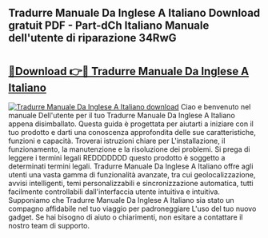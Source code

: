 ## Tradurre Manuale Da Inglese A Italiano Download gratuit PDF - Part-dCh Italiano Manuale dell'utente di riparazione 34RwG

# <h2><a href="http://dffb88b.blite.top/?on=Tradurre+Manuale+Da+Inglese+A+Italiano">🔗Download 👉🔴 Tradurre Manuale Da Inglese A Italiano</a></h2>

[![Tradurre Manuale Da Inglese A Italiano download](https://i.imgur.com/lujVjoI.png)](http://dffb88b.blite.top/?on=Tradurre+Manuale+Da+Inglese+A+Italiano)
Ciao e benvenuto nel manuale Dell'utente per il tuo Tradurre Manuale Da Inglese A Italiano appena disimballato. Questa guida è progettata per aiutarti a iniziare con il tuo prodotto e darti una conoscenza approfondita delle sue caratteristiche, funzioni e capacità. Troverai istruzioni chiare per L'installazione, il funzionamento, la manutenzione e la risoluzione dei problemi. Si prega di leggere i termini legali REDDDDDDD questo prodotto è soggetto a determinati termini legali. Tradurre Manuale Da Inglese A Italiano offre agli utenti una vasta gamma di funzionalità avanzate, tra cui geolocalizzazione, avvisi intelligenti, temi personalizzabili e sincronizzazione automatica, tutti facilmente controllabili dall'interfaccia utente intuitiva e intuitiva. Supponiamo che Tradurre Manuale Da Inglese A Italiano sia stato un compagno affidabile nel tuo viaggio per padroneggiare L'uso del tuo nuovo gadget. Se hai bisogno di aiuto o chiarimenti, non esitare a contattare il nostro team di supporto.
